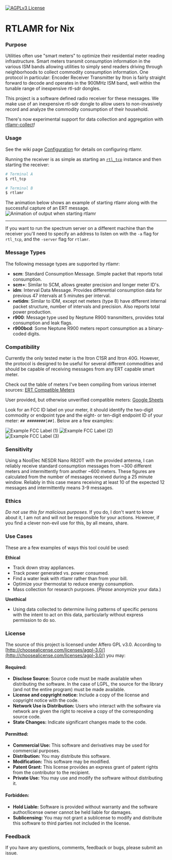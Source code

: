 [![AGPLv3 License](https://img.shields.io/badge/license-AGPLv3-blue.svg?style=flat)](http://choosealicense.com/licenses/agpl-3.0/)

# RTLAMR for Nix

### Purpose

Utilities often use "smart meters" to optimize their residential meter reading infrastructure. Smart meters transmit consumption information in the various ISM bands allowing utilities to simply send readers driving through neighborhoods to collect commodity consumption information. One protocol in particular: Encoder Receiver Transmitter by Itron is fairly straight forward to decode and operates in the 900MHz ISM band, well within the tunable range of inexpensive rtl-sdr dongles.

This project is a software defined radio receiver for these messages. We make use of an inexpensive rtl-sdr dongle to allow users to non-invasively record and analyze the commodity consumption of their household.

There's now experimental support for data collection and aggregation with [rtlamr-collect](https://github.com/bemasher/rtlamr-collect)!

### Usage

See the wiki page [Configuration](https://github.com/bemasher/rtlamr/wiki/Configuration) for details on configuring rtlamr.

Running the receiver is as simple as starting an [`rtl_tcp`](https://osmocom.org/projects/rtl-sdr/wiki/Rtl-sdr) instance and then starting the receiver:

```bash
# Terminal A
$ rtl_tcp

# Terminal B
$ rtlamr
```

The animation below shows an example of starting rtlamr along with the successful capture of an ERT message.
![Animation of output when starting rtlamr](assets/run_rtlamr.gif)  

---

If you want to run the spectrum server on a different machine than the receiver you'll need to specify an address to listen on with the `-a` flag for `rtl_tcp`, and the `-server` flag for `rtlamr`.

### Message Types

The following message types are supported by rtlamr:

- **scm**: Standard Consumption Message. Simple packet that reports total consumption.
- **scm+**: Similar to SCM, allows greater precision and longer meter ID's.
- **idm**: Interval Data Message. Provides differential consumption data for previous 47 intervals at 5 minutes per interval.
- **netidm**: Similar to IDM, except net meters (type 8) have different internal packet structure, number of intervals and precision. Also reports total power production.
- **r900**: Message type used by Neptune R900 transmitters, provides total consumption and leak flags.
- **r900bcd**: Some Neptune R900 meters report consumption as a binary-coded digits.

### Compatibility

Currently the only tested meter is the Itron C1SR and Itron 40G. However, the protocol is designed to be useful for several different commodities and should be capable of receiving messages from any ERT capable smart meter.

Check out the table of meters I've been compiling from various internet sources: [ERT Compatible Meters](https://github.com/bemasher/rtlamr/blob/master/meters.md)

User provided, but otherwise unverified compatible meters: [Google Sheets](https://docs.google.com/spreadsheets/d/1lTeHkk7rwFfq0joMWngrhnJA2nXAk4m82eApVaAKfhw/edit?usp=sharing)

Look for an FCC ID label on your meter, it should identify the two-digit commodity or endpoint type and the eight- or ten-digit endpoint ID of your meter: `## ########[##]`. Below are a few examples:

![Example FCC Label (1)](assets/fcc_label_01.png)
![Example FCC Label (2)](assets/fcc_label_02.png)
![Example FCC Label (3)](assets/fcc_label_03.png)

### Sensitivity

Using a NooElec NESDR Nano R820T with the provided antenna, I can reliably receive standard consumption messages from ~300 different meters and intermittently from another ~600 meters. These figures are calculated from the number of messages received during a 25 minute window. Reliably in this case means receiving at least 10 of the expected 12 messages and intermittently means 3-9 messages.

### Ethics

_Do not use this for malicious purposes._ If you do, I don't want to know about it, I am not and will not be responsible for your actions. However, if you find a clever non-evil use for this, by all means, share.

### Use Cases

These are a few examples of ways this tool could be used:

**Ethical**

- Track down stray appliances.
- Track power generated vs. power consumed.
- Find a water leak with rtlamr rather than from your bill.
- Optimize your thermostat to reduce energy consumption.
- Mass collection for research purposes. (_Please_ anonymize your data.)

**Unethical**

- Using data collected to determine living patterns of specific persons with the intent to act on this data, particularly without express permission to do so.

### License

The source of this project is licensed under Affero GPL v3.0. According to [http://choosealicense.com/licenses/agpl-3.0/](http://choosealicense.com/licenses/agpl-3.0/) you may:

#### Required:

- **Disclose Source:** Source code must be made available when distributing the software. In the case of LGPL, the source for the library (and not the entire program) must be made available.
- **License and copyright notice:** Include a copy of the license and copyright notice with the code.
- **Network Use is Distribution:** Users who interact with the software via network are given the right to receive a copy of the corresponding source code.
- **State Changes:** Indicate significant changes made to the code.

#### Permitted:

- **Commercial Use:** This software and derivatives may be used for commercial purposes.
- **Distribution:** You may distribute this software.
- **Modification:** This software may be modified.
- **Patent Grant:** This license provides an express grant of patent rights from the contributor to the recipient.
- **Private Use:** You may use and modify the software without distributing it.

#### Forbidden:

- **Hold Liable:** Software is provided without warranty and the software author/license owner cannot be held liable for damages.
- **Sublicensing:** You may not grant a sublicense to modify and distribute this software to third parties not included in the license.

### Feedback

If you have any questions, comments, feedback or bugs, please submit an issue.
